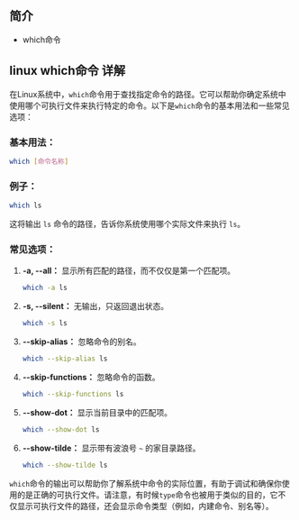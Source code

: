 ## 简介

+ which命令

## linux which命令 详解

在Linux系统中，`which`命令用于查找指定命令的路径。它可以帮助你确定系统中使用哪个可执行文件来执行特定的命令。以下是`which`命令的基本用法和一些常见选项：

### 基本用法：
```bash
which [命令名称]
```

### 例子：
```bash
which ls
```
这将输出 `ls` 命令的路径，告诉你系统使用哪个实际文件来执行 `ls`。

### 常见选项：

1. **-a, --all：** 显示所有匹配的路径，而不仅仅是第一个匹配项。
    ```bash
    which -a ls
    ```

2. **-s, --silent：** 无输出，只返回退出状态。
    ```bash
    which -s ls
    ```

3. **--skip-alias：** 忽略命令的别名。
    ```bash
    which --skip-alias ls
    ```

4. **--skip-functions：** 忽略命令的函数。
    ```bash
    which --skip-functions ls
    ```

5. **--show-dot：** 显示当前目录中的匹配项。
    ```bash
    which --show-dot ls
    ```

6. **--show-tilde：** 显示带有波浪号 `~` 的家目录路径。
    ```bash
    which --show-tilde ls
    ```

`which`命令的输出可以帮助你了解系统中命令的实际位置，有助于调试和确保你使用的是正确的可执行文件。请注意，有时候`type`命令也被用于类似的目的，它不仅显示可执行文件的路径，还会显示命令类型（例如，内建命令、别名等）。